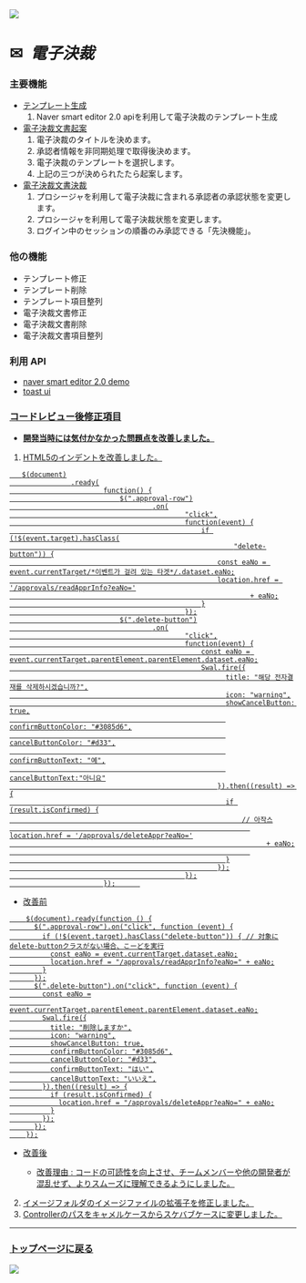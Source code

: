 <img src="https://capsule-render.vercel.app/api?type=waving&color=9172EC&height=200&section=header&text=COLLAVORE%[electric_approval]%&fontSize=40&animation=fadeIn&fontAlign=64&fontAlignY=36" />

<div>
  <h1>✉<i>&nbsp 電子決裁</i></h1>
</div>  

### 主要機能
  - <a href="https://github.com/leewoosang-hub/CollaVore/blob/master/create_template.md">テンプレート生成</a>
    1. Naver smart editor 2.0 apiを利用して電子決裁のテンプレート生成
  - <a href="https://github.com/leewoosang-hub/CollaVore/blob/master/create_approval.md">電子決裁文書起案</a>
    1. 電子決裁のタイトルを決めます。
    2. 承認者情報を非同期処理で取得後決めます。
    3. 電子決裁のテンプレートを選択します。
    4. 上記の三つが決められたたら起案します。
  - <a href="https://github.com/leewoosang-hub/CollaVore/tree/master/EDSM.md">電子決裁文書決裁</a>
    1. プロシージャを利用して電子決裁に含まれる承認者の承認状態を変更します。
    2. プロシージャを利用して電子決裁状態を変更します。
    3. ログイン中のセッションの順番のみ承認できる「先決機能」。

### 他の機能
  - テンプレート修正
  - テンプレート削除
  - テンプレート項目整列
  - 電子決裁文書修正
  - 電子決裁文書削除
  - 電子決裁文書項目整列

### 利用 API
  - <a href="https://naver.github.io/smarteditor2/demo/">naver smart editor 2.0 demo
  - <a href="https://ui.toast.com/tui-editor"> toast ui

### コードレビュー後修正項目 

  - **開発当時には気付かなかった問題点を改善しました。**

  1. HTML5のインデントを改善しました。
     
 ```
    $(document)
				.ready(
						function() {
							$(".approval-row")
									.on(
											"click",
											function(event) {
												if (!$(event.target).hasClass(
														"delete-button")) {
													const eaNo = event.currentTarget/*이벤트가 걸려 있는 타겟*/.dataset.eaNo;
													location.href = '/approvals/readApprInfo?eaNo='
															+ eaNo;
												}
											});
							$(".delete-button")
									.on(
											"click",
											function(event) {
												const eaNo = event.currentTarget.parentElement.parentElement.dataset.eaNo;
												Swal.fire({
										              title: "해당 전자결재를 삭제하시겠습니까?",
										              icon: "warning",
										              showCancelButton: true,
										              confirmButtonColor: "#3085d6",
										              cancelButtonColor: "#d33",
										              confirmButtonText: "예",
										              cancelButtonText:"아니요"
										            }).then((result) => {
										              if (result.isConfirmed) {
										                  // 아작스
															location.href = '/approvals/deleteAppr?eaNo='
																+ eaNo;
										                    
										              }
										            });
											});
						});      
```
    
  - 改善前

````
    $(document).ready(function () {
      $(".approval-row").on("click", function (event) {
        if (!$(event.target).hasClass("delete-button")) { // 対象にdelete-buttonクラスがない場合、こーどを実行
          const eaNo = event.currentTarget.dataset.eaNo;
          location.href = "/approvals/readApprInfo?eaNo=" + eaNo;
        }
      });
      $(".delete-button").on("click", function (event) {
        const eaNo =
          event.currentTarget.parentElement.parentElement.dataset.eaNo;
        Swal.fire({
          title: "削除しますか",
          icon: "warning",
          showCancelButton: true,
          confirmButtonColor: "#3085d6",
          cancelButtonColor: "#d33",
          confirmButtonText: "はい",
          cancelButtonText: "いいえ",
        }).then((result) => {
          if (result.isConfirmed) {
            location.href = "/approvals/deleteAppr?eaNo=" + eaNo;
          }
        });
      });
    });
````
    
- 改善後

  - 改善理由 : コードの可読性を向上させ、チームメンバーや他の開発者が混乱せず、よりスムーズに理解できるようにしました。

2. イメージフォルダのイメージファイルの拡張子を修正しました。
3. Controllerのパスをキャメルケースからスケバブケースに変更しました。

    
***

### <a href="https://github.com/leewoosang-hub/LWS-portfolio">トップページに戻る</a>

<img src="https://capsule-render.vercel.app/api?type=waving&color=9172EC&height=200&section=footer&20render&fontSize=90" />
